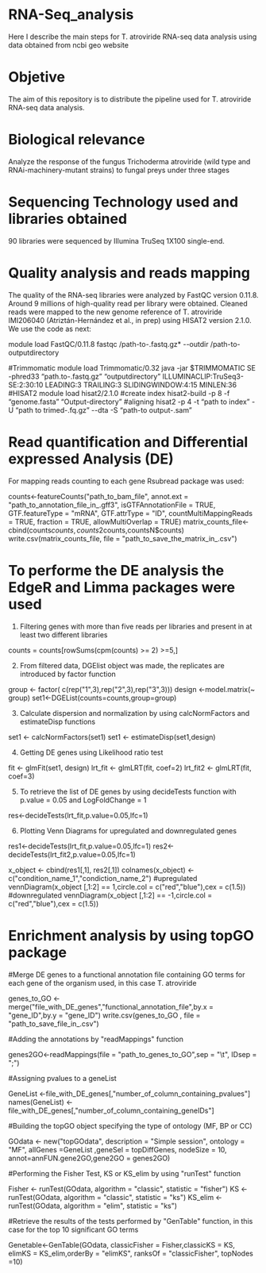 # RNA-Seq_analysis
Here I describe the main steps for T. atroviride RNA-seq data analysis using data obtained from ncbi geo website

# Objetive
The aim of this repository is to distribute the pipeline used for T. atroviride RNA-seq data analysis.

# Biological relevance
Analyze the response of the fungus Trichoderma atroviride (wild type and RNAi-machinery-mutant strains) to fungal preys under three stages

# Sequencing Technology used and libraries obtained
90 libraries were sequenced by Illumina TruSeq 1X100 single-end.

# Quality analysis and reads mapping
The quality of the RNA-seq libraries were analyzed by FastQC version 0.11.8. Around 9 millions of high-quality read per library were obtained. Cleaned reads were mapped to the new genome reference of T. atroviride IMI206040 (Atriztán-Hernández et al., in prep) using HISAT2 version 2.1.0. We use the code as next:

module load FastQC/0.11.8
fastqc /path-to-.fastq.gz* --outdir /path-to-outputdirectory

#Trimmomatic
 module load Trimmomatic/0.32
 java -jar $TRIMMOMATIC SE -phred33 “path.to-.fastq.gz” “outputdirectory” ILLUMINACLIP:TruSeq3-SE:2:30:10 LEADING:3 TRAILING:3 SLIDINGWINDOW:4:15 MINLEN:36
#HISAT2
 module load  hisat2/2.1.0
#create index
 hisat2-build -p 8 -f “genome.fasta”   “Output-directory”
#aligning
 hisat2 -p 4 -t “path to index” -U “path to trimed-.fq.gz” --dta -S “path-to output-.sam”


# Read quantification and Differential expressed Analysis (DE)
For mapping reads counting to each gene Rsubread package was used:

 counts<-featureCounts("path_to_bam_file",
                         annot.ext = "path_to_annotation_file_in_.gff3",
                         isGTFAnnotationFile = TRUE,
                         GTF.featureType = "mRNA",
                         GTF.attrType = "ID",
                         countMultiMappingReads = TRUE,
                         fraction = TRUE,
                         allowMultiOverlap = TRUE)
 matrix_counts_file<-cbind(counts$counts,counts2$counts,countsN$counts)                         
 write.csv(matrix_counts_file, file = "path_to_save_the_matrix_in_.csv")

# To performe the DE analysis the EdgeR and Limma packages were used 

1. Filtering genes with more than five reads per libraries and present in at least two different libraries 
 
counts = counts[rowSums(cpm(counts) >= 2) >=5,]

2. From filtered data, DGElist object was made, the replicates are introduced by factor function

group <- factor( c(rep("1",3),rep("2",3),rep("3",3))) 
design <-model.matrix(~ group)
set1<-DGEList(counts=counts,group=group)

3. Calculate dispersion and normalization by using calcNormFactors and estimateDisp functions

set1 <- calcNormFactors(set1)
set1 <- estimateDisp(set1,design)

4. Getting DE genes using Likelihood ratio test

fit     <- glmFit(set1, design)
lrt_fit  <- glmLRT(fit, coef=2)
lrt_fit2 <- glmLRT(fit, coef=3)
 
5. To retrieve the list of DE genes by using decideTests function with p.value = 0.05 and LogFoldChange = 1

res<-decideTests(lrt_fit,p.value=0.05,lfc=1)

6. Plotting Venn Diagrams for upregulated and downregulated genes 

res1<-decideTests(lrt_fit,p.value=0.05,lfc=1)
res2<-decideTests(lrt_fit2,p.value=0.05,lfc=1)
 
x_object           <- cbind(res1[,1], res2[,1])
colnames(x_object) <-c("condition_name_1","condiction_name_2")
#upregulated
vennDiagram(x_object [,1:2] == 1,circle.col = c("red","blue"),cex = c(1.5))
#downregulated
vennDiagram(x_object [,1:2] == -1,circle.col = c("red","blue"),cex = c(1.5))

# Enrichment analysis by using topGO package
#Merge DE genes to a functional annotation file containing GO terms for each gene of the organism used, in this case T. atroviride

genes_to_GO <-merge("file_with_DE_genes","functional_annotation_file",by.x = "gene_ID",by.y = "gene_ID")
write.csv(genes_to_GO  , file = "path_to_save_file_in_.csv")

#Adding the annotations by "readMappings" function

genes2GO<-readMappings(file = "path_to_genes_to_GO",sep = "\t", IDsep = ";")

#Assigning pvalues to a geneList

GeneList <-file_with_DE_genes[,"number_of_column_containing_pvalues"]
names(GeneList) <-file_with_DE_genes[,"number_of_column_containing_geneIDs"]

#Building the topGO object specifying the type of ontology (MF, BP or CC)

GOdata  <- new("topGOdata",
               description = "Simple session", ontology = "MF",
               allGenes =GeneList ,geneSel = topDiffGenes,
               nodeSize = 10,
               annot=annFUN.gene2GO,gene2GO = genes2GO)
               
#Performing the Fisher Test, KS or KS_elim by using "runTest" function
 
Fisher  <- runTest(GOdata, algorithm = "classic", statistic = "fisher")
KS      <- runTest(GOdata, algorithm = "classic", statistic = "ks")
KS_elim <- runTest(GOdata, algorithm = "elim", statistic = "ks")

#Retrieve the results of the tests performed by "GenTable" function, in this case for the top 10 significant GO terms

Genetable<-GenTable(GOdata, classicFisher = Fisher,classicKS = KS, elimKS = KS_elim,orderBy = "elimKS", ranksOf = "classicFisher", topNodes =10)


 
